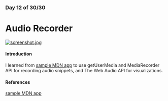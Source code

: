 ### Day 12 of 30/30
# Audio Recorder

[![screenshot.jpg](https://s28.postimg.org/vn3om115p/screenshot.jpg)](https://postimg.org/image/mfbg5bu3d/)

#### Introduction
I learned from [sample MDN app](https://github.com/mdn/web-dictaphone) to use getUserMedia and MediaRecorder API for recording audio snippets, and The Web Audio API for visualizations.

#### References
[sample MDN app](https://github.com/mdn/web-dictaphone)
